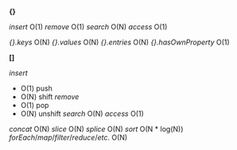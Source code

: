 **{}**

_insert_ O(1)
_remove_ O(1)
_search_ O(N)
_access_ O(1)

_{}.keys_ O(N)
_{}.values_ O(N)
_{}.entries_ O(N)
_{}.hasOwnProperty_ O(1)

**[]**

_insert_
 - O(1) push
 - O(N) shift
_remove_
 - O(1) pop
 - O(N) unshift
_search_ O(N)
_access_ O(1)

_concat_ O(N)
_slice_ O(N)
_splice_ O(N)
_sort_ O(N * log(N))
_forEach_/_map_/_filter_/_reduce_/_etc_. O(N)
